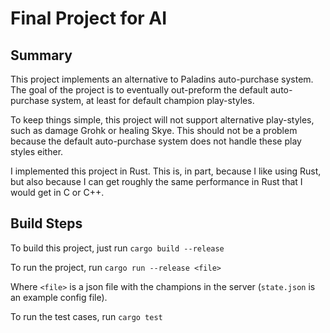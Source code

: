 # Final Project for AI

## Summary
This project implements an alternative to Paladins auto-purchase system. The
goal of the project is to eventually out-preform the default auto-purchase
system, at least for default champion play-styles.

To keep things simple, this project will not support alternative play-styles,
such as damage Grohk or healing Skye. This should not be a problem because the
default auto-purchase system does not handle these play styles either.

I implemented this project in Rust. This is, in part, because I like using Rust,
but also because I can get roughly the same performance in Rust that I would get
in C or C++.

## Build Steps
To build this project, just run `cargo build --release`

To run the project, run `cargo run --release <file>`

Where `<file>` is a json file with the champions in the server (`state.json` is an
example config file).

To run the test cases, run `cargo test`

